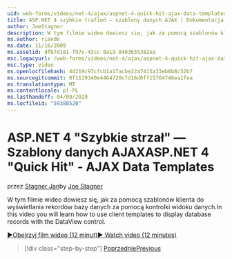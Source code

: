 ```yaml
---
uid: web-forms/videos/net-4/ajax/aspnet-4-quick-hit-ajax-data-templates
title: ASP.NET 4 szybkie trafień — szablony danych AJAX | Dokumentacja firmy Microsoft
author: JoeStagner
description: W tym filmie wideo dowiesz się, jak za pomocą szablonów klienta do wyświetlania rekordów bazy danych za pomocą kontrolki widoku danych.
ms.author: riande
ms.date: 11/16/2009
ms.assetid: dfb7d181-f97c-43cc-8a19-8403655382ea
msc.legacyurl: /web-forms/videos/net-4/ajax/aspnet-4-quick-hit-ajax-data-templates
msc.type: video
ms.openlocfilehash: 44219c97cfcb1a17acbe22a7413a33eb8b8c52b7
ms.sourcegitcommit: 0f1119340e4464720cfd16d0ff15764746ea1fea
ms.translationtype: MT
ms.contentlocale: pl-PL
ms.lasthandoff: 04/09/2019
ms.locfileid: "59388520"
---
```

# <a name="aspnet-4-quick-hit---ajax-data-templates"></a><span data-ttu-id="4f115-103">ASP.NET 4 "Szybkie strzał" — Szablony danych AJAX</span><span class="sxs-lookup"><span data-stu-id="4f115-103">ASP.NET 4 "Quick Hit" - AJAX Data Templates</span></span>

<span data-ttu-id="4f115-104">przez [Stagner Jan](https://github.com/JoeStagner)</span><span class="sxs-lookup"><span data-stu-id="4f115-104">by [Joe Stagner](https://github.com/JoeStagner)</span></span>

<span data-ttu-id="4f115-105">W tym filmie wideo dowiesz się, jak za pomocą szablonów klienta do wyświetlania rekordów bazy danych za pomocą kontrolki widoku danych.</span><span class="sxs-lookup"><span data-stu-id="4f115-105">In this video you will learn how to use client templates to display database records with the DataView control.</span></span> 

[<span data-ttu-id="4f115-106">&#9654;Obejrzyj film wideo (12 minut)</span><span class="sxs-lookup"><span data-stu-id="4f115-106">&#9654; Watch video (12 minutes)</span></span>](https://channel9.msdn.com/Blogs/ASP-NET-Site-Videos/aspnet-4-quick-hit-ajax-data-templates)

> [!div class="step-by-step"]
> [<span data-ttu-id="4f115-107">Poprzednie</span><span class="sxs-lookup"><span data-stu-id="4f115-107">Previous</span></span>](aspnet-4-quick-hit-jquery-syntax-for-microsoft-ajax.md)
